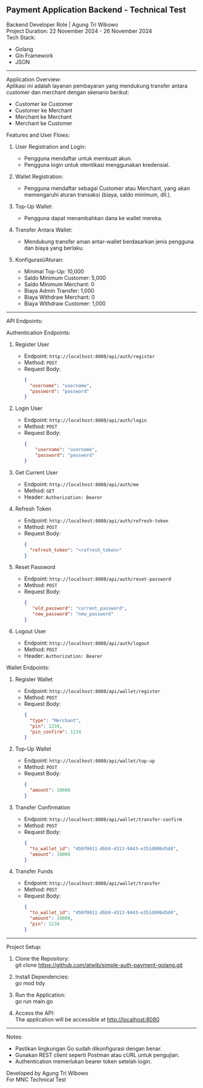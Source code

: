 ## **Payment Application Backend - Technical Test**

Backend Developer Role | Agung Tri Wibowo  
Project Duration: 22 November 2024 - 26 November 2024  
Tech Stack:

-   Golang
-   Gin Framework
-   JSON

----------

Application Overview:  
Aplikasi ini adalah layanan pembayaran yang mendukung transfer antara customer dan merchant dengan skenario berikut:

-   Customer ke Customer
-   Customer ke Merchant
-   Merchant ke Merchant
-   Merchant ke Customer

Features and User Flows:

1.  User Registration and Login:

    -   Pengguna mendaftar untuk membuat akun.
    -   Pengguna login untuk otentikasi menggunakan kredensial.
2.  Wallet Registration:

    -   Pengguna mendaftar sebagai Customer atau Merchant, yang akan memengaruhi aturan transaksi (biaya, saldo minimum, dll.).
3.  Top-Up Wallet:

    -   Pengguna dapat menambahkan dana ke wallet mereka.
4.  Transfer Antara Wallet:

    -   Mendukung transfer aman antar-wallet berdasarkan jenis pengguna dan biaya yang berlaku.
5.  Konfigurasi/Aturan:

    -   Minimal Top-Up: 10,000
    -   Saldo Minimum Customer: 5,000
    -   Saldo Minimum Merchant: 0
    -   Biaya Admin Transfer: 1,000
    -   Biaya Withdraw Merchant: 0
    -   Biaya Withdraw Customer: 1,000

----------

API Endpoints:

Authentication Endpoints:

1.  Register User

    -   Endpoint:
    ```http://localhost:8080/api/auth/register```
    -   Method: ```POST```
    - Request Body:
        ```json 
        {  
          "username": "username",  
          "password": "password"  
        }
        ```

   2.  Login User

       -   Endpoint: ```http://localhost:8080/api/auth/login```
       -   Method: ```POST```
       -   Request Body:  
           ```json 
           {
               "username": "username",
               "password": "password"
           }
           ```

3.  Get Current User
    -   Endpoint: ``http://localhost:8080/api/auth/me``
    -   Method: ``GET``
    -   Header: ``Authorization: Bearer``
    

4.  Refresh Token
    - Endpoint: ``http://localhost:8080/api/auth/refresh-token``
    - Method: ``POST``
    - Request Body:  
        ```json
        {  
          "refresh_token": "<refresh_token>"  
        }     
        ```

   5.  Reset Password

       -   Endpoint: ``http://localhost:8080/api/auth/reset-password``
       -   Method: ``POST``
       -   Request Body:  
           ```json
           {  
              "old_password": "current_password",  
              "new_password": "new_password"  
           }
           ```

6.  Logout User
     -  Endpoint: ``http://localhost:8080/api/auth/logout``
     -  Method: ``POST``
     -  Header: ``Authorization: Bearer``

Wallet Endpoints:

1.  Register Wallet

    -   Endpoint: ``http://localhost:8080/api/wallet/register``
    -   Method: ``POST``
    -   Request Body:  
          ```json
          {  
            "type": "Merchant",  
            "pin": 1234,  
            "pin_confirm": 1234  
          } 
        ```

2.  Top-Up Wallet

    -   Endpoint: ``http://localhost:8080/api/wallet/top-up``
    -   Method: ``POST``
    -   Request Body:  
        ```json
        {  
          "amount": 10000  
        }
        ```

   3.  Transfer Confirmation

       -   Endpoint: ``http://localhost:8080/api/wallet/transfer-confirm``
       - Method: ``POST``  
       - Request Body:
         ```json
         {  
           "to_wallet_id": "450f0611-dbb9-4313-9443-e351d00645d4",  
           "amount": 10000  
         }
          ```

4.  Transfer Funds

    -   Endpoint: ``http://localhost:8080/api/wallet/transfer`` 
    -   Method: ``POST``
    -   Request Body:  
        ```json
        {  
          "to_wallet_id": "450f0611-dbb9-4313-9443-e351d00645d4",  
          "amount": 10000,  
          "pin": 1234  
        } 
        ```

----------

Project Setup:

1.  Clone the Repository:  
    git clone  https://github.com/atwib/simple-auth-payment-golang.git

2.  Install Dependencies:  
    go mod tidy

3.  Run the Application:  
    go run main.go

4.  Access the API:  
    The application will be accessible at [http://localhost:8080](http://localhost:8080/)


----------

Notes:

-   Pastikan lingkungan Go sudah dikonfigurasi dengan benar.
-   Gunakan REST client seperti Postman atau cURL untuk pengujian.
-   Authentication memerlukan bearer token setelah login.

Developed by Agung Tri Wibowo  
For MNC Technical Test